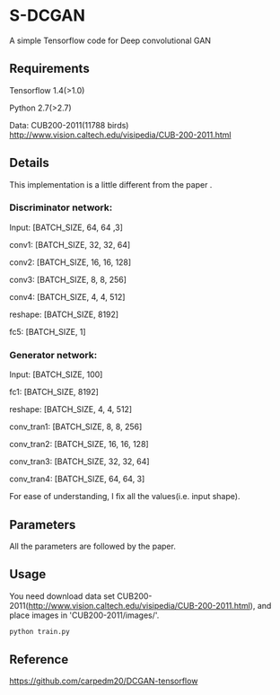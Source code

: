 # S-DCGAN
A simple Tensorflow code for Deep convolutional GAN
## Requirements
Tensorflow 1.4(>1.0)

Python 2.7(>2.7)

Data: CUB200-2011(11788 birds) http://www.vision.caltech.edu/visipedia/CUB-200-2011.html

## Details
This implementation is a little different from the paper <UNSUPERVISED REPRESENTATION LEARNING WITH DEEP CONVOLUTIONAL GENERATIVE ADVERSARIAL NETWORKS>. 

### Discriminator network:

   Input: [BATCH_SIZE, 64, 64 ,3]
   
   conv1: [BATCH_SIZE, 32, 32, 64]
   
   conv2: [BATCH_SIZE, 16, 16, 128]
   
   conv3: [BATCH_SIZE, 8, 8, 256]
   
   conv4: [BATCH_SIZE, 4, 4, 512]
   
   reshape: [BATCH_SIZE, 8192]
   
   fc5: [BATCH_SIZE, 1]   

### Generator network:

   Input: [BATCH_SIZE, 100]
   
   fc1: [BATCH_SIZE, 8192]
   
   reshape: [BATCH_SIZE, 4, 4, 512]
   
   conv_tran1: [BATCH_SIZE, 8, 8, 256]
   
   conv_tran2: [BATCH_SIZE, 16, 16, 128]
   
   conv_tran3: [BATCH_SIZE, 32, 32, 64]
   
   conv_tran4: [BATCH_SIZE, 64, 64, 3]

For ease of understanding, I fix all the values(i.e. input shape).
## Parameters
All the parameters are followed by the paper.
## Usage
You need download data set CUB200-2011(http://www.vision.caltech.edu/visipedia/CUB-200-2011.html), and place images in 'CUB200-2011/images/'.
```Bash
python train.py
```
## Reference
https://github.com/carpedm20/DCGAN-tensorflow
